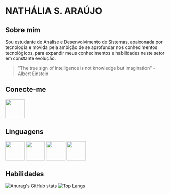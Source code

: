 
# NATHÁLIA S. ARAÚJO

## Sobre mim
Sou estudante de Análise e Desenvolvimento de Sistemas, apaixonada por tecnologia e movida pela ambição de se aprofundar nos conhecimentos tecnológicos, para expandir meus conhecimentos e habilidades neste setor em constante evolução. 

> "The true sign of intelligence is not knowledge but imagination" - Albert Einstein

## Conecte-me
<a href='https://www.linkedin.com/in/nathaliasaraujo/'>
<img src="https://cdn.jsdelivr.net/gh/devicons/devicon@latest/icons/linkedin/linkedin-original.svg" align='center' heigth="50" e width="60"/>
</a>
          
## Linguagens
<div>
<img src="https://cdn.jsdelivr.net/gh/devicons/devicon@latest/icons/javascript/javascript-original.svg" align='center' heigth="50" e width="60"/>
<img src="https://cdn.jsdelivr.net/gh/devicons/devicon@latest/icons/python/python-original-wordmark.svg" align='center' heigth="50" e width="60"/>
<img src="https://cdn.jsdelivr.net/gh/devicons/devicon@latest/icons/html5/html5-original-wordmark.svg" align='center' heigth="50" e width="60"/>
<img src="https://cdn.jsdelivr.net/gh/devicons/devicon@latest/icons/css3/css3-original-wordmark.svg" align='center' heigth="50" e width="60"/>
</div>

## Habilidades

![Anurag's GitHub stats](https://github-readme-stats.vercel.app/api?username=natsaraujo&theme=aura&show_icons=true)
![Top Langs](https://github-readme-stats.vercel.app/api/top-langs/?username=natsaraujo&layout=compact)
